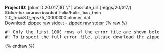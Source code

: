 **Project ID:** [plumID:20.017]({{ '/' | absolute_url }}eggs/20/017/)  
Stderr for source:  beaded-helix/helix_fisst_fmin-2.0_fmax8.0_eps7.5_10000000.plumed.dat   
Download: [zipped raw stdout](helix_fisst_fmin-2.0_fmax8.0_eps7.5_10000000.plumed.dat.plumed.stdout.txt.zip) - [zipped raw stderr](helix_fisst_fmin-2.0_fmax8.0_eps7.5_10000000.plumed.dat.plumed.stderr.txt.zip) 
{% raw %}
<pre>
#! Only the first 1000 rows of the error file are shown below
#! To inspect the full error file, please download the zipped raw stderr file above
</pre>
{% endraw %}
